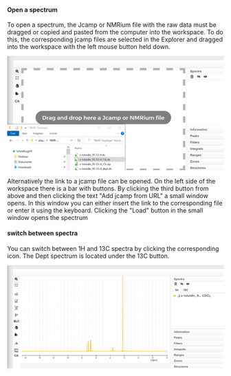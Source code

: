 #### Open a spectrum

To open a spectrum, the Jcamp or NMRium file with the raw data must be dragged or copied and pasted from the computer into the workspace. To do this, the corresponding jcamp files are selected in the Explorer and dragged into the workspace with the left mouse button held down.

![image](images/import-spectrum.gif)

Alternatively the link to a jcamp file can be opened. On the left side of the workspace there is a bar with buttons. By clicking the third button from above and then clicking the text "Add jcamp from URL" a small window opens. In this window you can either insert the link to the corresponding file or enter it using the keyboard. Clicking the "Load" button in the small window opens the spectrum


#### switch between spectra 

You can switch between 1H and 13C spectra by clicking the corresponding icon. The Dept spectrum is located under the 13C button.


![image](images/switch-between-spectra.gif)
